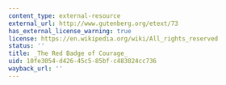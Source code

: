 ```yaml
---
content_type: external-resource
external_url: http://www.gutenberg.org/etext/73
has_external_license_warning: true
license: https://en.wikipedia.org/wiki/All_rights_reserved
status: ''
title: _The Red Badge of Courage_
uid: 10fe3054-d426-45c5-85bf-c483024cc736
wayback_url: ''
---
```

